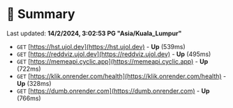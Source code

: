 # 📖 Summary
Last updated: **14/2/2024, 3:02:53 PG "Asia/Kuala_Lumpur"**

- `GET` [https://hst.ujol.dev](https://hst.ujol.dev) - **Up** (539ms)
- `GET` [https://reddviz.ujol.dev](https://reddviz.ujol.dev) - **Up** (495ms)
- `GET` [https://memeapi.cyclic.app](https://memeapi.cyclic.app) - **Up** (722ms)
- `GET` [https://klik.onrender.com/health](https://klik.onrender.com/health) - **Up** (328ms)
- `GET` [https://dumb.onrender.com](https://dumb.onrender.com) - **Up** (766ms)
